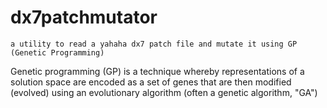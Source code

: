 # dx7patchmutator
    a utility to read a yahaha dx7 patch file and mutate it using GP (Genetic Programming)


Genetic programming (GP) is a technique whereby representations of a solution space are encoded as a set of genes that are then modified (evolved) using an evolutionary algorithm (often a genetic algorithm, "GA")
